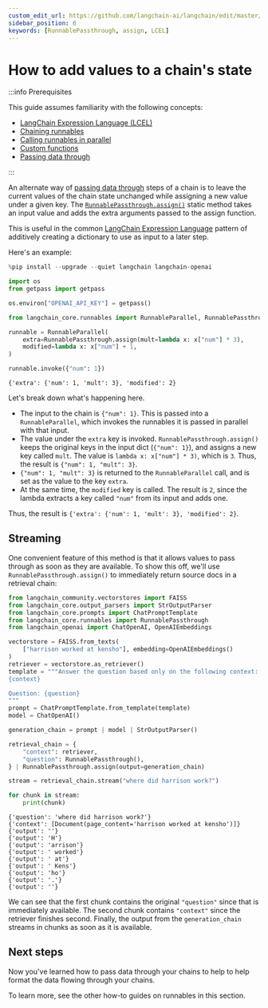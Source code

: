 ```yaml
---
custom_edit_url: https://github.com/langchain-ai/langchain/edit/master/docs/docs/how_to/assign.ipynb
sidebar_position: 6
keywords: [RunnablePassthrough, assign, LCEL]
---
```

# How to add values to a chain's state

:::info Prerequisites

This guide assumes familiarity with the following concepts:
- [LangChain Expression Language (LCEL)](/docs/concepts/#langchain-expression-language)
- [Chaining runnables](/docs/how_to/sequence/)
- [Calling runnables in parallel](/docs/how_to/parallel/)
- [Custom functions](/docs/how_to/functions/)
- [Passing data through](/docs/how_to/passthrough)

:::

An alternate way of [passing data through](/docs/how_to/passthrough) steps of a chain is to leave the current values of the chain state unchanged while assigning a new value under a given key. The [`RunnablePassthrough.assign()`](https://api.python.langchain.com/en/latest/runnables/langchain_core.runnables.passthrough.RunnablePassthrough.html#langchain_core.runnables.passthrough.RunnablePassthrough.assign) static method takes an input value and adds the extra arguments passed to the assign function.

This is useful in the common [LangChain Expression Language](/docs/concepts/#langchain-expression-language) pattern of additively creating a dictionary to use as input to a later step.

Here's an example:


```python
%pip install --upgrade --quiet langchain langchain-openai

import os
from getpass import getpass

os.environ["OPENAI_API_KEY"] = getpass()
```


```python
from langchain_core.runnables import RunnableParallel, RunnablePassthrough

runnable = RunnableParallel(
    extra=RunnablePassthrough.assign(mult=lambda x: x["num"] * 3),
    modified=lambda x: x["num"] + 1,
)

runnable.invoke({"num": 1})
```



```output
{'extra': {'num': 1, 'mult': 3}, 'modified': 2}
```


Let's break down what's happening here.

- The input to the chain is `{"num": 1}`. This is passed into a `RunnableParallel`, which invokes the runnables it is passed in parallel with that input.
- The value under the `extra` key is invoked. `RunnablePassthrough.assign()` keeps the original keys in the input dict (`{"num": 1}`), and assigns a new key called `mult`. The value is `lambda x: x["num"] * 3)`, which is `3`. Thus, the result is `{"num": 1, "mult": 3}`.
- `{"num": 1, "mult": 3}` is returned to the `RunnableParallel` call, and is set as the value to the key `extra`.
- At the same time, the `modified` key is called. The result is `2`, since the lambda extracts a key called `"num"` from its input and adds one.

Thus, the result is `{'extra': {'num': 1, 'mult': 3}, 'modified': 2}`.

## Streaming

One convenient feature of this method is that it allows values to pass through as soon as they are available. To show this off, we'll use `RunnablePassthrough.assign()` to immediately return source docs in a retrieval chain:


```python
from langchain_community.vectorstores import FAISS
from langchain_core.output_parsers import StrOutputParser
from langchain_core.prompts import ChatPromptTemplate
from langchain_core.runnables import RunnablePassthrough
from langchain_openai import ChatOpenAI, OpenAIEmbeddings

vectorstore = FAISS.from_texts(
    ["harrison worked at kensho"], embedding=OpenAIEmbeddings()
)
retriever = vectorstore.as_retriever()
template = """Answer the question based only on the following context:
{context}

Question: {question}
"""
prompt = ChatPromptTemplate.from_template(template)
model = ChatOpenAI()

generation_chain = prompt | model | StrOutputParser()

retrieval_chain = {
    "context": retriever,
    "question": RunnablePassthrough(),
} | RunnablePassthrough.assign(output=generation_chain)

stream = retrieval_chain.stream("where did harrison work?")

for chunk in stream:
    print(chunk)
```
```output
{'question': 'where did harrison work?'}
{'context': [Document(page_content='harrison worked at kensho')]}
{'output': ''}
{'output': 'H'}
{'output': 'arrison'}
{'output': ' worked'}
{'output': ' at'}
{'output': ' Kens'}
{'output': 'ho'}
{'output': '.'}
{'output': ''}
```
We can see that the first chunk contains the original `"question"` since that is immediately available. The second chunk contains `"context"` since the retriever finishes second. Finally, the output from the `generation_chain` streams in chunks as soon as it is available.

## Next steps

Now you've learned how to pass data through your chains to help to help format the data flowing through your chains.

To learn more, see the other how-to guides on runnables in this section.
